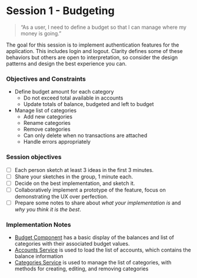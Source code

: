 # Session 1 - Budgeting

> “As a user, I need to define a budget so that I can manage where my money is going.”

The goal for this session is to implement authentication features for the application. This includes login and logout. Clarity defines some of these behaviors but others are open to interpretation, so consider the design patterns and design the best experience you can.

### Objectives and Constraints

* Define budget amount for each category
  * Do not exceed total available in accounts
  * Update totals of balance, budgeted and left to budget
* Manage list of categories
  * Add new categories
  * Rename categories
  * Remove categories
  * Can only delete when no transactions are attached
  * Handle errors appropriately

### Session objectives

* [ ] Each person sketch at least 3 ideas in the first 3 minutes.
* [ ] Share your sketches in the group, 1 minute each.
* [ ] Decide on the best implementation, and sketch it.
* [ ] Collaboratively implement a prototype of the feature, focus on demonstrating the UX over perfection.
* [ ] Prepare some notes to share about _what your implementation is_ and _why you think it is the best_.

### Implementation Notes

* [Budget Component](../src/budget/budget/budget.component.ts) has a basic display of the balances and list of categories with their associated budget values.
* [Accounts Service](../src/core/services/account/account.service.ts) is used to load the list of accounts, which contains the balance information
* [Categories Service](../src/core/services/categories/categories.service.ts) is used to manage the list of categories, with methods for creating, editing, and removing categories
